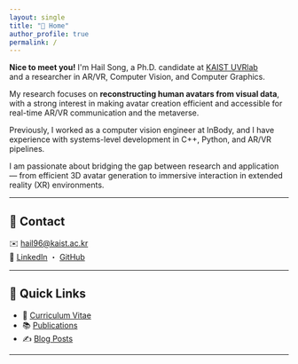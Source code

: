 ```yaml
---
layout: single
title: "👋 Home"
author_profile: true
permalink: /
---
```


**Nice to meet you!** I'm Hail Song, a Ph.D. candidate at [KAIST UVRlab](https://uvrlab.org/)  
and a researcher in AR/VR, Computer Vision, and Computer Graphics.

My research focuses on **reconstructing human avatars from visual data**, with a strong interest in making avatar creation efficient and accessible for real-time AR/VR communication and the metaverse.

Previously, I worked as a computer vision engineer at InBody, and I have experience with systems-level development in C++, Python, and AR/VR pipelines.

I am passionate about bridging the gap between research and application — from efficient 3D avatar generation to immersive interaction in extended reality (XR) environments.

---

## 📍 Contact

✉️ [hail96@kaist.ac.kr](mailto:hail96@kaist.ac.kr)  
🔗 [LinkedIn](https://www.linkedin.com/in/hailsong/) ・ [GitHub](https://github.com/hailsong)

---

## 📌 Quick Links

- 🧾 [Curriculum Vitae](/Curriculum%20Vitae/)
- 📚 [Publications](/publications/)
- ✍️ [Blog Posts](/posts/)

---

